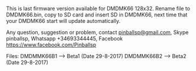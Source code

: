
This  is last firmware version available for DMDMK66 128x32. Rename file to DMDMK66.bin, copy to SD card and insert SD in DMDMK66, next time that your DMDMK66 start will update automatically.

Any question, suggestion or problem, contact pinballsp@gmail.com, Skype pinballsp, Whatsapp +34693344445, Facebook https://www.facebook.com/Pinballsp

Files:
DMDMMK66B1 --> Beta1 (Date 29-8-2017) 
DMDMMK66B2 --> Beta2 (Date 29-8-2017) 

